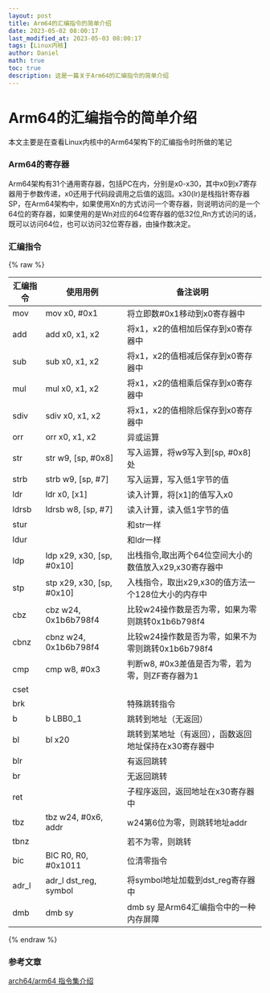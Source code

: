```yaml
---
layout: post
title: Arm64的汇编指令的简单介绍
date: 2023-05-02 08:00:17 
last_modified_at: 2023-05-03 08:00:17 
tags: [Linux内核]
author: Daniel
math: true
toc: true
description: 这是一篇关于Arm64的汇编指令的简单介绍
---
```

# Arm64的汇编指令的简单介绍

本文主要是在查看Linux内核中的Arm64架构下的汇编指令时所做的笔记

### Arm64的寄存器

​		Arm64架构有31个通用寄存器，包括PC在内，分别是x0-x30，其中x0到x7寄存器用于参数传递，x0还用于代码段调用之后值的返回。x30(lr)是栈指针寄存器SP，在Arm64架构中，如果使用Xn的方式访问一个寄存器，则说明访问的是一个64位的寄存器，如果使用的是Wn对应的64位寄存器的低32位,Rn方式访问的话，既可以访问64位，也可以访问32位寄存器，由操作数决定。

### 汇编指令

{% raw %}

| 汇编指令 | 使用用例                  | 备注说明                                               |
| -------- | ------------------------- | ------------------------------------------------------ |
| mov      | mov x0, #0x1              | 将立即数#0x1移动到x0寄存器中                           |
| add      | add x0, x1, x2            | 将x1，x2的值相加后保存到x0寄存器中                     |
| sub      | sub x0, x1, x2            | 将x1，x2的值相减后保存到x0寄存器中                     |
| mul      | mul x0, x1, x2            | 将x1，x2的值相乘后保存到x0寄存器中                     |
| sdiv     | sdiv x0, x1, x2           | 将x1，x2的值相除后保存到x0寄存器中                     |
| orr      | orr x0, x1, x2            | 异或运算                                               |
| str      | str w9, [sp, #0x8]        | 写入运算，将w9写入到[sp, #0x8] 处                      |
| strb     | strb w9, [sp, #7]         | 写入运算，写入低1字节的值                              |
| ldr      | ldr x0, [x1]              | 读入计算，将[x1]的值写入x0                             |
| ldrsb    | ldrsb w8, [sp, #7]        | 读入计算，读入低1字节的值                              |
| stur     |                           | 和str一样                                              |
| ldur     |                           | 和ldr一样                                              |
| ldp      | ldp x29, x30, [sp, #0x10] | 出栈指令,取出两个64位空间大小的数值放入x29,x30寄存器中 |
| stp      | stp x29, x30, [sp, #0x10] | 入栈指令，取出x29,x30的值方法一个128位大小的内存中     |
| cbz      | cbz w24, 0x1b6b798f4      | 比较w24操作数是否为零，如果为零则跳转0x1b6b798f4       |
| cbnz     | cbnz w24, 0x1b6b798f4     | 比较w24操作数是否为零，如果不为零则跳转0x1b6b798f4     |
| cmp      | cmp w8, #0x3              | 判断w8, #0x3差值是否为零，若为零，则ZF寄存器为1        |
| cset     |                           |                                                        |
| brk      |                           | 特殊跳转指令                                           |
| b        | b LBB0_1                  | 跳转到地址（无返回）                                   |
| bl       | bl x20                    | 跳转到某地址（有返回），函数返回地址保持在x30寄存器中  |
| blr      |                           | 有返回跳转                                             |
| br       |                           | 无返回跳转                                             |
| ret      |                           | 子程序返回，返回地址在x30寄存器中                      |
| tbz      | tbz w24, #0x6, addr       | w24第6位为零，则跳转地址addr                           |
| tbnz     |                           | 若不为零，则跳转                                       |
| bic      | BIC R0, R0, #0x1011       | 位清零指令                                             |
| adr_l    | adr_l dst_reg, symbol     | 将symbol地址加载到dst_reg寄存器中                      |
| dmb      | dmb sy                    | dmb sy 是Arm64汇编指令中的一种内存屏障                 |

{% endraw %}



### 参考文章

[arch64/arm64 指令集介绍](ttps://juejin.cn/post/7131295389059121159)

